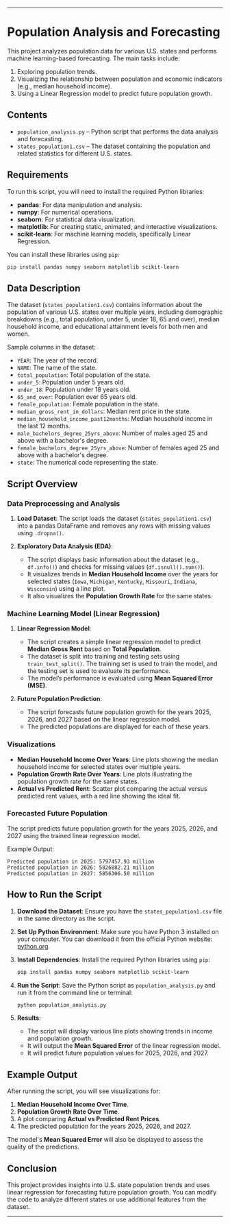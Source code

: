 
---

# Population Analysis and Forecasting

This project analyzes population data for various U.S. states and performs machine learning-based forecasting. The main tasks include:
1. Exploring population trends.
2. Visualizing the relationship between population and economic indicators (e.g., median household income).
3. Using a Linear Regression model to predict future population growth.

## Contents

- `population_analysis.py` – Python script that performs the data analysis and forecasting.
- `states_population1.csv` – The dataset containing the population and related statistics for different U.S. states.

## Requirements

To run this script, you will need to install the required Python libraries:

- **pandas**: For data manipulation and analysis.
- **numpy**: For numerical operations.
- **seaborn**: For statistical data visualization.
- **matplotlib**: For creating static, animated, and interactive visualizations.
- **scikit-learn**: For machine learning models, specifically Linear Regression.

You can install these libraries using `pip`:

```bash
pip install pandas numpy seaborn matplotlib scikit-learn
```

## Data Description

The dataset (`states_population1.csv`) contains information about the population of various U.S. states over multiple years, including demographic breakdowns (e.g., total population, under 5, under 18, 65 and over), median household income, and educational attainment levels for both men and women.

Sample columns in the dataset:
- `YEAR`: The year of the record.
- `NAME`: The name of the state.
- `total_population`: Total population of the state.
- `under_5`: Population under 5 years old.
- `under_18`: Population under 18 years old.
- `65_and_over`: Population over 65 years old.
- `female_population`: Female population in the state.
- `median_gross_rent_in_dollars`: Median rent price in the state.
- `median_household_income_past12months`: Median household income in the last 12 months.
- `male_bachelors_degree_25yrs_above`: Number of males aged 25 and above with a bachelor's degree.
- `female_bachelors_degree_25yrs_above`: Number of females aged 25 and above with a bachelor's degree.
- `state`: The numerical code representing the state.

## Script Overview

### Data Preprocessing and Analysis

1. **Load Dataset**: The script loads the dataset (`states_population1.csv`) into a pandas DataFrame and removes any rows with missing values using `.dropna()`.
   
2. **Exploratory Data Analysis (EDA)**:
   - The script displays basic information about the dataset (e.g., `df.info()`) and checks for missing values (`df.isnull().sum()`).
   - It visualizes trends in **Median Household Income** over the years for selected states (`Iowa`, `Michigan`, `Kentucky`, `Missouri`, `Indiana`, `Wisconsin`) using a line plot.
   - It also visualizes the **Population Growth Rate** for the same states.

### Machine Learning Model (Linear Regression)

1. **Linear Regression Model**:
   - The script creates a simple linear regression model to predict **Median Gross Rent** based on **Total Population**.
   - The dataset is split into training and testing sets using `train_test_split()`. The training set is used to train the model, and the testing set is used to evaluate its performance.
   - The model’s performance is evaluated using **Mean Squared Error (MSE)**.

2. **Future Population Prediction**:
   - The script forecasts future population growth for the years 2025, 2026, and 2027 based on the linear regression model.
   - The predicted populations are displayed for each of these years.

### Visualizations

- **Median Household Income Over Years**: Line plots showing the median household income for selected states over multiple years.
- **Population Growth Rate Over Years**: Line plots illustrating the population growth rate for the same states.
- **Actual vs Predicted Rent**: Scatter plot comparing the actual versus predicted rent values, with a red line showing the ideal fit.

### Forecasted Future Population

The script predicts future population growth for the years 2025, 2026, and 2027 using the trained linear regression model.

Example Output:
```
Predicted population in 2025: 5797457.93 million
Predicted population in 2026: 5826882.21 million
Predicted population in 2027: 5856306.50 million
```

## How to Run the Script

1. **Download the Dataset**:
   Ensure you have the `states_population1.csv` file in the same directory as the script.

2. **Set Up Python Environment**:
   Make sure you have Python 3 installed on your computer. You can download it from the official Python website: [python.org](https://www.python.org/downloads/).

3. **Install Dependencies**:
   Install the required Python libraries using `pip`:
   ```bash
   pip install pandas numpy seaborn matplotlib scikit-learn
   ```

4. **Run the Script**:
   Save the Python script as `population_analysis.py` and run it from the command line or terminal:
   ```bash
   python population_analysis.py
   ```

5. **Results**:
   - The script will display various line plots showing trends in income and population growth.
   - It will output the **Mean Squared Error** of the linear regression model.
   - It will predict future population values for 2025, 2026, and 2027.

## Example Output

After running the script, you will see visualizations for:
1. **Median Household Income Over Time**.
2. **Population Growth Rate Over Time**.
3. A plot comparing **Actual vs Predicted Rent Prices**.
4. The predicted population for the years 2025, 2026, and 2027.

The model's **Mean Squared Error** will also be displayed to assess the quality of the predictions.

## Conclusion

This project provides insights into U.S. state population trends and uses linear regression for forecasting future population growth. You can modify the code to analyze different states or use additional features from the dataset.

---
